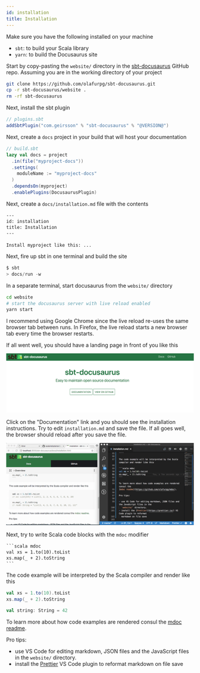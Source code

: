 ```yaml
---
id: installation
title: Installation
---
```


Make sure you have the following installed on your machine

- `sbt`: to build your Scala library
- `yarn`: to build the Docusaurus site

Start by copy-pasting the `website/` directory in the
[sbt-docusaurus](https://github.com/olafurpg/sbt-docusaurus) GitHub repo.
Assuming you are in the working directory of your project

```sh
git clone https://github.com/olafurpg/sbt-docusaurus.git
cp -r sbt-docusaurus/website .
rm -rf sbt-docusaurus
```

Next, install the sbt plugin

```scala
// plugins.sbt
addSbtPlugin("com.geirsson" % "sbt-docusaurus" % "@VERSION@")
```

Next, create a `docs` project in your build that will host your documentation

```scala
// build.sbt
lazy val docs = project
  .in(file("myproject-docs"))
  .settings(
    moduleName := "myproject-docs"
  )
  .dependsOn(myproject)
  .enablePlugins(DocusaurusPlugin)
```

Next, create a `docs/installation.md` file with the contents

```
---
id: installation
title: Installation
---

Install myproject like this: ...
```

Next, fire up sbt in one terminal and build the site

```scala
$ sbt
> docs/run -w
```

In a separate terminal, start docusaurus from the `website/` directory

```sh
cd website
# start the docusaurus server with live reload enabled
yarn start
```

I recommend using Google Chrome since the live reload re-uses the same browser
tab between runs. In Firefox, the live reload starts a new browser tab every
time the browser restarts.

If all went well, you should have a landing page in front of you like this

![](assets/landing-page.png)

Click on the "Documentation" link and you should see the installation
instructions. Try to edit `installation.md` and save the file. If all goes well,
the browser should reload after you save the file.

![](assets/docusaurus-live.gif)

Next, try to write Scala code blocks with the `mdoc` modifier

````
```scala mdoc
val xs = 1.to(10).toList
xs.map(_ + 2).toString
```
````

The code example will be interpreted by the Scala compiler and render like this

```scala mdoc
val xs = 1.to(10).toList
xs.map(_ + 2).toString
```

```scala mdoc:fail
val string: String = 42
```

To learn more about how code examples are rendered consul the
[mdoc readme](https://github.com/olafurpg/mdoc).

Pro tips:

- use VS Code for editing markdown, JSON files and the JavaScript files in the
  `website/` directory.
- install the [Prettier](https://prettier.io/) VS Code plugin to reformat
  markdown on file save
